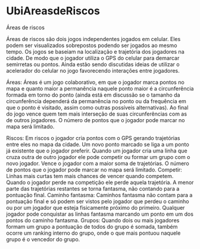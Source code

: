 UbiAreasdeRiscos
================

Áreas de riscos

Áreas de riscos são dois jogos independentes jogados em celular. Eles podem ser visualizados sobrepostos podendo ser jogados ao mesmo tempo. Os jogos se baseiam na localização e trajetória dos jogadores na cidade. De modo que o jogador utiliza o GPS do celular para demarcar semirretas ou pontos.
Ainda estão sendo discutidas ideias de utilizar o acelerador do celular no jogo favorecendo interações entre jogadores.

Áreas:
Áreas é um jogo colaborativo, em que o jogador marca pontos no mapa e quanto maior a permanência naquele ponto maior é a circunferência formada em torno do ponto (ainda está em discussão se o tamanho da circunferência dependerá da permanência no ponto ou da frequência em que o ponto é visitado, assim como outras possíveis alternativas). Ao final do jogo vence quem tem mais interseção de suas circunferências com as de outros jogadores. O número de pontos que o jogador pode marcar no mapa será limitado.

Riscos:
Em riscos o jogador cria pontos com o GPS gerando trajetórias entre eles no mapa da cidade. Um novo ponto marcado se liga a um ponto já existente que o jogador preferir. Quando um jogador cria uma linha que cruza outra de outro jogador ele pode competir ou formar um grupo com o novo jogador. 
Vence o jogador com a maior soma de trajetórias. O número de pontos que o jogador pode marcar no mapa será limitado.
	Competir:
Linhas mais curtas tem mais chances de vencer quando competem. Quando o jogador perde na competição ele perde aquela trajetória. A menor parte das trajetórias restantes se torna fantasma, não contando para a pontuação final. 
	Caminho fantasma:
Caminhos fantasma não contam para a pontuação final e só podem ser vistos pelo jogador que perdeu o caminho ou por um jogador que esteja fisicamente próximo do primeiro. Qualquer jogador pode conquistar as linhas fantasma marcando um ponto em um dos pontos do caminho fantasma.
	Grupos:
Quando dois ou mais jogadores formam um grupo a pontuação de todos do grupo é somada, também ocorre um ranking interno do grupo, onde o que mais pontuou naquele grupo é o vencedor do grupo.
